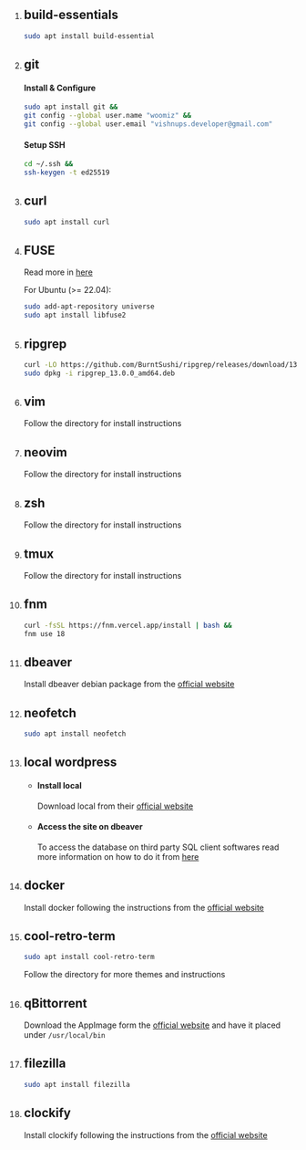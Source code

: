 1. ## **build-essentials**
    ```sh 
    sudo apt install build-essential
    ```

1. ## **git**
    #### Install & Configure
    ```sh
    sudo apt install git &&
    git config --global user.name "woomiz" &&
    git config --global user.email "vishnups.developer@gmail.com"
    ```
    #### Setup SSH
    ```sh
    cd ~/.ssh &&
    ssh-keygen -t ed25519
    ```

1. ## **curl**
    ```sh
    sudo apt install curl
    ```

1. ## **FUSE**
	Read more in [here](https://github.com/AppImage/AppImageKit/wiki/FUSE)
	
	For Ubuntu (>= 22.04):

    ```sh
    sudo add-apt-repository universe
    sudo apt install libfuse2
    ```

1. ## **ripgrep**
   ```sh
   curl -LO https://github.com/BurntSushi/ripgrep/releases/download/13.0.0/ripgrep_13.0.0_amd64.deb
   sudo dpkg -i ripgrep_13.0.0_amd64.deb
   ```

1. ## **vim**
    Follow the directory for install instructions

1. ## **neovim**
    Follow the directory for install instructions

1. ## **zsh**
    Follow the directory for install instructions

1. ## **tmux**
    Follow the directory for install instructions

1. ## **fnm**
    ```sh
    curl -fsSL https://fnm.vercel.app/install | bash &&
    fnm use 18
    ```

1. ## **dbeaver**
    Install dbeaver debian package from the [official website](https://dbeaver.io/download)

1. ## **neofetch**
    ```sh
    sudo apt install neofetch
    ```

1. ## **local wordpress**
    - #### Install local
        Download local from their [official website](https://localwp.com/)
    - #### Access the site on dbeaver
        To access the database on third party SQL client softwares read more information on how to do it from [here](https://community.localwp.com/t/how-can-i-connect-to-mysql-using-tcp-ip-rather-than-a-socket-on-macos-linux/21220)

1. ## **docker**
    Install docker following the instructions from the [official website](https://docs.docker.com/engine/install/ubuntu/#installation-methods)

1. ## **cool-retro-term**
    ```sh
    sudo apt install cool-retro-term
    ```

    Follow the directory for more themes and instructions

1. ## **qBittorrent**
   Download the AppImage form the [official website](https://www.fosshub.com/qBittorrent.html) and have it placed under `/usr/local/bin` 

1. ## **filezilla**
    ```sh
    sudo apt install filezilla
    ```

1. ## **clockify**
    Install clockify following the instructions from the [official website](https://clockify.me/apps)
